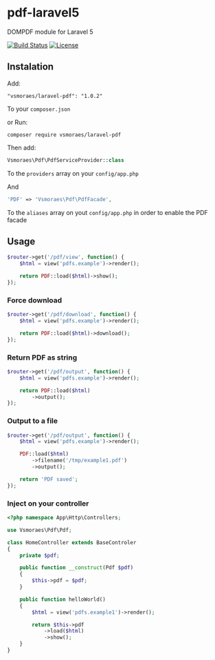 # pdf-laravel5

DOMPDF module for Laravel 5

[![Build Status](https://api.travis-ci.org/vsmoraes/pdf-laravel5.svg)](https://travis-ci.org/vsmoraes/pdf-laravel5)
[![License](https://poser.pugx.org/vsmoraes/laravel-pdf/license.svg)](https://packagist.org/packages/vsmoraes/laravel-pdf)

## Instalation
Add:
```
"vsmoraes/laravel-pdf": "1.0.2"
```
To your `composer.json`

or Run:
```
composer require vsmoraes/laravel-pdf
```

Then add:
```php
Vsmoraes\Pdf\PdfServiceProvider::class
```
To the `providers` array on your `config/app.php`

And

```php
'PDF' => 'Vsmoraes\Pdf\PdfFacade',
```
To the `aliases` array on yout `config/app.php` in order to enable the PDF facade

## Usage

```php
$router->get('/pdf/view', function() {
    $html = view('pdfs.example')->render();

    return PDF::load($html)->show();
});
```

### Force download
```php
$router->get('/pdf/download', function() {
    $html = view('pdfs.example')->render();

    return PDF::load($html)->download();
});
```

### Return PDF as string
```php
$router->get('/pdf/output', function() {
    $html = view('pdfs.example')->render();

    return PDF::load($html)
        ->output();
});
```


### Output to a file
```php
$router->get('/pdf/output', function() {
    $html = view('pdfs.example')->render();

    PDF::load($html)
        ->filename('/tmp/example1.pdf')
        ->output();

    return 'PDF saved';
});
```

### Inject on your controller
```php
<?php namespace App\Http\Controllers;

use Vsmoraes\Pdf\Pdf;

class HomeController extends BaseControler
{
    private $pdf;

    public function __construct(Pdf $pdf)
    {
        $this->pdf = $pdf;
    }

    public function helloWorld()
    {
        $html = view('pdfs.example1')->render();

        return $this->pdf
            ->load($html)
            ->show();
    }
}
```
